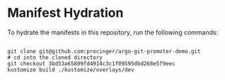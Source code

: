 
# Manifest Hydration

To hydrate the manifests in this repository, run the following commands:

```shell

git clone git@github.com:procinger/argo-git-promoter-demo.git
# cd into the cloned directory
git checkout 3bd53a65899fd4914c3c1f09595dbd268e5f9eec
kustomize build ./kustomize/overlays/dev
```